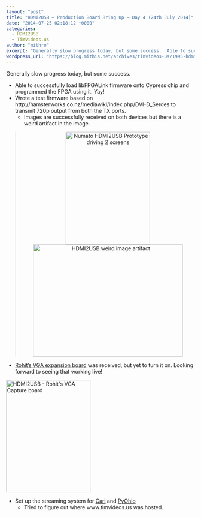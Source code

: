 ```yaml
---
layout: "post"
title: "HDMI2USB – Production Board Bring Up – Day 4 (24th July 2014)"
date: "2014-07-25 02:18:12 +0000"
categories:
  - HDMI2USB
  - TimVideos.us
author: "mithro"
excerpt: "Generally slow progress today, but some success.  Able to successfully load libFPGALink firmware onto Cypress chip and programmed the FPGA using it. Yay! Wrote..."
wordpress_url: "https://blog.mithis.net/archives/timvideos-us/1995-hdmi2usb-production-board-bring-up-day-4-24th-july-2014"
---
```


<p>Generally slow progress today, but some success.</p> <ul> <li>Able to successfully load libFPGALink firmware onto Cypress chip and programmed the FPGA using it. Yay!</li> <li>Wrote a test firmware based on http://hamsterworks.co.nz/mediawiki/index.php/DVI-D_Serdes to transmit 720p output from both the TX ports. <ul> <li>Images are successfully received on both devices but there is a weird artifact in the image.</li> </ul> </li> </ul> <blockquote> <p style="text-align: center;"> <a href="https://blog.mithis.net/wp-content/uploads/2014/07/IMG_20140725_0029322.jpg"><img alt="Numato HDMI2USB Prototype driving 2 screens" class="alignnone wp-image-1997 size-medium" height="300" src="https://blog.mithis.net/wp-content/uploads/2014/07/IMG_20140725_0029322-225x300.jpg" width="225" /> <img alt="HDMI2USB weird image artifact" class="alignnone wp-image-1998 " height="300" src="https://blog.mithis.net/wp-content/uploads/2014/07/IMG_20140725_003008-300x225.jpg" width="400" /></a></p> </blockquote> <ul> <li><a href="http://dreamsxtrinsic.blogspot.com.au/">Rohit&#8217;s VGA expansion board</a> was received, but yet to turn it on. Looking forward to seeing that working live!</li> </ul> <p><a href="https://blog.mithis.net/wp-content/uploads/2014/07/IMG_20140725_010725.jpg"><img alt="HDMI2USB - Rohit's VGA Capture board" class="aligncenter wp-image-2000 size-medium" height="300" src="https://blog.mithis.net/wp-content/uploads/2014/07/IMG_20140725_010725-225x300.jpg" width="225" /></a></p> <ul> <li>Set up the streaming system for <a href="http://nextdayvideo.com">Carl</a> and <a href="http://www.pyohio.org/">PyOhio</a> <ul> <li>Tried to figure out where www.timvideos.us was hosted.</li> </ul> </li> </ul>
